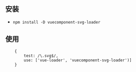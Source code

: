 ## 安装
- `npm install -D vuecomponent-svg-loader`

## 使用
```
    {
        test: /\.svg$/,
        use: ['vue-loader', 'vuecomponent-svg-loader')]
    }
```    
